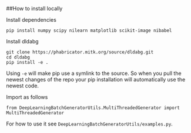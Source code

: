 ##How to install locally

Install dependencies
```
pip install numpy scipy nilearn matplotlib scikit-image nibabel
```

Install dldabg
```
git clone https://phabricator.mitk.org/source/dldabg.git
cd dldabg
pip install -e .
```

Using `-e` will make pip use a symlink to the source. So when you pull the newest changes of the repo your pip installation will automatically use the newest code.

Import as follows
```
from DeepLearningBatchGeneratorUtils.MultiThreadedGenerator import MultiThreadedGenerator
```

For how to use it see `DeepLearningBatchGeneratorUtils/examples.py`.